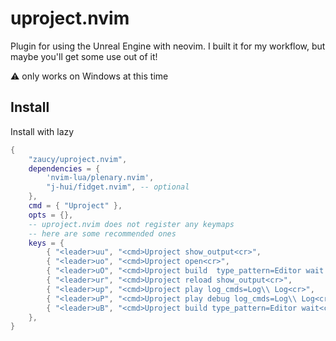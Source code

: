 # uproject.nvim

Plugin for using the Unreal Engine with neovim. I built it for my workflow, but maybe you'll get some use out of it!

:warning: only works on Windows at this time

## Install

Install with lazy

```lua
{
	"zaucy/uproject.nvim",
	dependencies = {
		'nvim-lua/plenary.nvim',
		"j-hui/fidget.nvim", -- optional
	},
	cmd = { "Uproject" },
	opts = {},
	-- uproject.nvim does not register any keymaps
	-- here are some recommended ones
	keys = {
		{ "<leader>uu", "<cmd>Uproject show_output<cr>",                            desc = "Show last output" },
		{ "<leader>uo", "<cmd>Uproject open<cr>",                                   desc = "Open Unreal Editor" },
		{ "<leader>uO", "<cmd>Uproject build  type_pattern=Editor wait open<cr>",   desc = "Build and open Unreal Editor" },
		{ "<leader>ur", "<cmd>Uproject reload show_output<cr>",                     desc = "Reload uproject" },
		{ "<leader>up", "<cmd>Uproject play log_cmds=Log\\ Log<cr>",                desc = "Play game" },
		{ "<leader>uP", "<cmd>Uproject play debug log_cmds=Log\\ Log<cr>",          desc = "Play game (debug)" },
		{ "<leader>uB", "<cmd>Uproject build type_pattern=Editor wait<cr>",         desc = "Build (keep open)" },
	},
}
```

